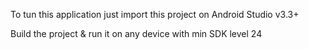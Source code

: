 To tun this application just import this project on Android Studio v3.3+

Build the project & run it on any device with min SDK level 24
